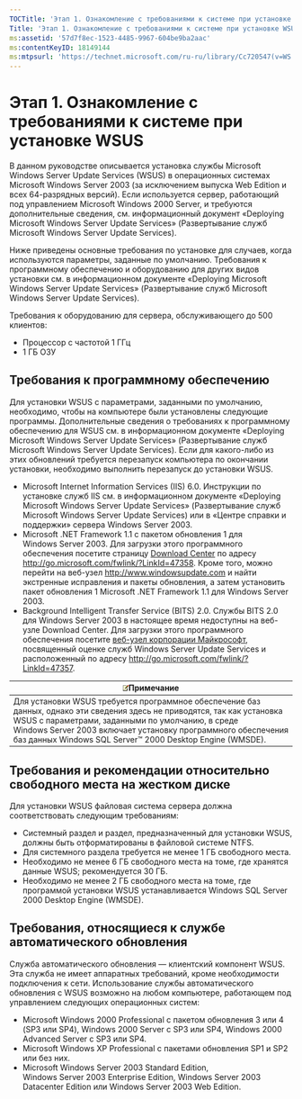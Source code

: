 ```yaml
---
TOCTitle: 'Этап 1. Ознакомление с требованиями к системе при установке WSUS'
Title: 'Этап 1. Ознакомление с требованиями к системе при установке WSUS'
ms:assetid: '57d7f8ec-1523-4485-9967-604be9ba2aac'
ms:contentKeyID: 18149144
ms:mtpsurl: 'https://technet.microsoft.com/ru-ru/library/Cc720547(v=WS.10)'
---
```


Этап 1. Ознакомление с требованиями к системе при установке WSUS
================================================================

В данном руководстве описывается установка службы Microsoft Windows Server Update Services (WSUS) в операционных системах Microsoft Windows Server 2003 (за исключением выпуска Web Edition и всех 64-разрядных версий). Если используется сервер, работающий под управлением Microsoft Windows 2000 Server, и требуются дополнительные сведения, см. информационный документ «Deploying Microsoft Windows Server Update Services» (Развертывание служб Microsoft Windows Server Update Services).

Ниже приведены основные требования по установке для случаев, когда используются параметры, заданные по умолчанию. Требования к программному обеспечению и оборудованию для других видов установки см. в информационном документе «Deploying Microsoft Windows Server Update Services» (Развертывание служб Microsoft Windows Server Update Services).

Требования к оборудованию для сервера, обслуживающего до 500 клиентов:

-   Процессор с частотой 1 ГГц
-   1 ГБ ОЗУ

Требования к программному обеспечению
-------------------------------------

Для установки WSUS с параметрами, заданными по умолчанию, необходимо, чтобы на компьютере были установлены следующие программы. Дополнительные сведения о требованиях к программному обеспечению для WSUS см. в информационном документе «Deploying Microsoft Windows Server Update Services» (Развертывание служб Microsoft Windows Server Update Services). Если для какого-либо из этих обновлений требуется перезапуск компьютера по окончании установки, необходимо выполнить перезапуск до установки WSUS.

-   Microsoft Internet Information Services (IIS) 6.0. Инструкции по установке служб IIS см. в информационном документе «Deploying Microsoft Windows Server Update Services» (Развертывание служб Microsoft Windows Server Update Services) или в «Центре справки и поддержки» сервера Windows Server 2003.
-   Microsoft .NET Framework 1.1 с пакетом обновления 1 для Windows Server 2003. Для загрузки этого программного обеспечения посетите страницу [Download Center](http://go.microsoft.com/fwlink/?linkid=47358) по адресу http://go.microsoft.com/fwlink/?LinkId=47358.
    Кроме того, можно перейти на веб-узел http://www.windowsupdate.com и найти экстренные исправления и пакеты обновления, а затем установить пакет обновления 1 Microsoft .NET Framework 1.1 для Windows Server 2003.
-   Background Intelligent Transfer Service (BITS) 2.0. Службы BITS 2.0 для Windows Server 2003 в настоящее время недоступны на веб-узле Download Center. Для загрузки этого программного обеспечения посетите [веб-узел корпорации Майкрософт](http://go.microsoft.com/fwlink/?linkid=47357), посвященный оценке служб Windows Server Update Services и расположенный по адресу http://go.microsoft.com/fwlink/?LinkId=47357.

| ![](images/Cc720547.note(WS.10).gif)Примечание                                                                                                                                                                                                                                 |
|-------------------------------------------------------------------------------------------------------------------------------------------------------------------------------------------------------------------------------------------------------------------------------------------------------------|
| Для установки WSUS требуется программное обеспечение баз данных, однако эти сведения здесь не приводятся, так как установка WSUS с параметрами, заданными по умолчанию, в среде Windows Server 2003 включает установку программного обеспечения баз данных Windows SQL Server™ 2000 Desktop Engine (WMSDE). |

Требования и рекомендации относительно свободного места на жестком диске
------------------------------------------------------------------------

Для установки WSUS файловая система сервера должна соответствовать следующим требованиям:

-   Системный раздел и раздел, предназначенный для установки WSUS, должны быть отформатированы в файловой системе NTFS.
-   Для системного раздела требуется не менее 1 ГБ свободного места.
-   Необходимо не менее 6 ГБ свободного места на томе, где хранятся данные WSUS; рекомендуется 30 ГБ.
-   Необходимо не менее 2 ГБ свободного места на томе, где программой установки WSUS устанавливается Windows SQL Server 2000 Desktop Engine (WMSDE).

Требования, относящиеся к службе автоматического обновления
-----------------------------------------------------------

Служба автоматического обновления — клиентский компонент WSUS. Эта служба не имеет аппаратных требований, кроме необходимости подключения к сети. Использование службы автоматического обновления с WSUS возможно на любом компьютере, работающем под управлением следующих операционных систем:

-   Microsoft Windows 2000 Professional с пакетом обновления 3 или 4 (SP3 или SP4), Windows 2000 Server с SP3 или SP4, Windows 2000 Advanced Server с SP3 или SP4.
-   Microsoft Windows XP Professional с пакетами обновления SP1 и SP2 или без них.
-   Microsoft Windows Server 2003 Standard Edition, Windows Server 2003 Enterprise Edition, Windows Server 2003 Datacenter Edition или Windows Server 2003 Web Edition.
